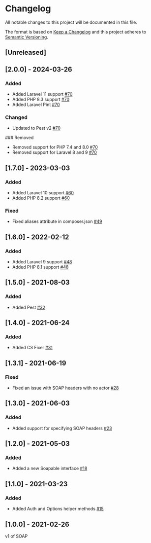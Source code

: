 # Changelog
All notable changes to this project will be documented in this file.

The format is based on [Keep a Changelog](http://keepachangelog.com/) and this project adheres to [Semantic Versioning](http://semver.org/).
## [Unreleased]

## [2.0.0] - 2024-03-26
### Added
- Added Laravel 11 support [#70](https://github.com/Ricorocks-Digital-Agency/Soap/pull/70)
- Added PHP 8.3 support [#70](https://github.com/Ricorocks-Digital-Agency/Soap/pull/70)
- Added Laravel Pint [#70](https://github.com/Ricorocks-Digital-Agency/Soap/pull/70)

### Changed
- Updated to Pest v2 [#70](https://github.com/Ricorocks-Digital-Agency/Soap/pull/70)

### Removed
- Removed support for PHP 7.4 and 8.0 [#70](https://github.com/Ricorocks-Digital-Agency/Soap/pull/70)
- Removed support for Laravel 8 and 9 [#70](https://github.com/Ricorocks-Digital-Agency/Soap/pull/70)

## [1.7.0] - 2023-03-03
### Added
- Added Laravel 10 support [#60](https://github.com/Ricorocks-Digital-Agency/Soap/pull/60)
- Added PHP 8.2 support [#60](https://github.com/Ricorocks-Digital-Agency/Soap/pull/60)

### Fixed
- Fixed aliases attribute in composer.json [#49](https://github.com/Ricorocks-Digital-Agency/Soap/pull/49)

## [1.6.0] - 2022-02-12
### Added
- Added Laravel 9 support [#48](https://github.com/Ricorocks-Digital-Agency/Soap/pull/48)
- Added PHP 8.1 support [#48](https://github.com/Ricorocks-Digital-Agency/Soap/pull/48)

## [1.5.0] - 2021-08-03
### Added
- Added Pest [#32](https://github.com/Ricorocks-Digital-Agency/Soap/pull/32)

## [1.4.0] - 2021-06-24
### Added
- Added CS Fixer [#31](https://github.com/Ricorocks-Digital-Agency/Soap/pull/31)

## [1.3.1] - 2021-06-19
### Fixed
- Fixed an issue with SOAP headers with no actor [#28](https://github.com/Ricorocks-Digital-Agency/Soap/pull/28)

## [1.3.0] - 2021-06-03
### Added
- Added support for specifying SOAP headers [#23](https://github.com/Ricorocks-Digital-Agency/Soap/pull/23)

## [1.2.0] - 2021-05-03
### Added
- Added a new Soapable interface [#18](https://github.com/Ricorocks-Digital-Agency/Soap/pull/18)

## [1.1.0] - 2021-03-23
### Added
- Added Auth and Options helper methods [#15](https://github.com/Ricorocks-Digital-Agency/Soap/pull/15)

## [1.0.0] - 2021-02-26
v1 of SOAP
